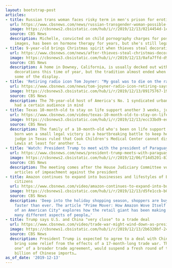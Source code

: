 ```yaml
---
layout: bootstrap-post
articles:
- title: Russian trans woman faces risky term in men's prison for erotic cartoons
  url: https://www.cbsnews.com/news/russian-transgender-woman-possible-mens-prison-for-child-pornography-friend-fears-death-sentence/
  image: https://cbsnews2.cbsistatic.com/hub/i/r/2019/12/13/0214454d-1ccf-4a2b-bf2b-30cf9b544d5b/thumbnail/1200x630/9abc7006ec270d614f85eb813b06ed09/russia-michelle-trans-case.jpg
  source: CBS News
  description: Michelle, convicted on child pornography charges for posting nude cartoon
    images, has been on hormone therapy for years, but she's still legally male.
- title: 9-year-old brings Christmas spirit when thieves steal decorations
  url: https://www.cbsnews.com/news/after-thieves-steal-christmas-decorations-at-california-home-9-year-old-boy-inspires-family-to-redo-display/
  image: https://cbsnews3.cbsistatic.com/hub/i/r/2019/12/13/0afa7ffd-d94a-44f5-bad5-2296ed110f54/thumbnail/1200x630/9b720f5e2af664f3ed81b7af22e04e6b/christmas-lights.jpg
  source: CBS News
  description: A home in Downey, California, is usually decked out with elaborate
    decorations this time of year, but the tradition almost ended when thieves stole
    some of the display.
- title: 'Retiring radio icon Tom Joyner: "My goal was to die on the radio"'
  url: https://www.cbsnews.com/news/tom-joyner-radio-icon-retiring-says-he-would-have-stayed-for-more-money/
  image: https://cbsnews3.cbsistatic.com/hub/i/r/2019/12/13/89175767-1903-4661-b74e-550f31472bc0/thumbnail/1200x630/762b522fa3422c6d340983eb5fa6859e/ctm-1213-tom-joyner.jpg
  source: CBS News
  description: The 70-year-old host of America's No. 1 syndicated urban morning show
    had a certain audience in mind
- title: Texas 10-month-old to stay on life support another 3 weeks, judge rules
  url: https://www.cbsnews.com/video/texas-10-month-old-to-stay-on-life-support-another-3-weeks-judge-rules/
  image: https://cbsnews3.cbsistatic.com/hub/i/r/2019/12/13/ecc33bd9-ed4f-441d-899d-dbb553f634c4/thumbnail/1200x630/cb703588d9c803880ef6d2bfb6485354/1213-ctm-txlifesupport-1993587-640x360.jpg
  source: CBS News
  description: The family of a 10-month-old who's been on life support since she was
    born won a small legal victory in a heartbreaking battle to keep her alive. A
    judge in Texas ruled that Cook Children's Medical Center cannot disconnect Tinslee
    Lewis at least for another t…
- title: 'Watch: President Trump to meet with the president of Paraguay'
  url: https://www.cbsnews.com/news/president-trump-meets-with-paraguay-president-mario-abdo-benitez-will-discuss-trade-crime-live-stream-2019-12-13/
  image: https://cbsnews2.cbsistatic.com/hub/i/r/2019/12/06/f14d5201-83ed-4173-9b7d-e67bdf818f09/thumbnail/1200x630g1/aaa24a13243c456756233fc1b7dc93b1/gettyimages-1186596006.jpg
  source: CBS News
  description: The meeting comes after the House Judiciary Committee votes on the
    articles of impeachment against the president
- title: Amazon continues to expand into businesses and lifestyles of Baltimore's
    citizens
  url: https://www.cbsnews.com/video/amazon-continues-to-expand-into-businesses-and-lifestyles-of-baltimores-citizens/
  image: https://cbsnews1.cbsistatic.com/hub/i/r/2019/12/13/d5fe1ccb-b0b2-4c0b-8ee8-a801ed9dbdf3/thumbnail/1200x630/4b78aaa4c2294f699b451ccd7a58b9a1/1213-cbsnam-amazonexpands-1993581-640x360.jpg
  source: CBS News
  description: 'Deep into the holiday shopping season, shoppers are buying online
    faster than ever. The article "Prime Mover: How Amazon Wove Itself Into the Life
    of an American City" explores how the retail giant has been making its way into
    many different aspects of people…'
- title: Trump says U.S. and China "very close" to a trade deal
  url: https://www.cbsnews.com/video/trade-war-might-wind-down-as-president-trump-says-us-and-china-very-close-to-a-deal/
  image: https://cbsnews1.cbsistatic.com/hub/i/r/2019/12/13/2b6320bf-2457-4491-9fff-0286cbc8ad03/thumbnail/1200x630/3317c28c52a6a040b294cef99eb3c00f/cbsn-fusion-trade-war-might-wind-down-as-president-trump-says-us-and-china-very-close-to-a-deal-thumbnail-425484-640x360.jpg
  source: CBS News
  description: President Trump is expected to agree to a deal with China that could
    bring some relief from the effects of a 17-month-long trade war. The deal, "phase
    one" of a broader trade agreement, would suspend a fresh round of tariffs on $160
    billion of Chinese imports…
as_of_date: '2019-12-13'
---
```


